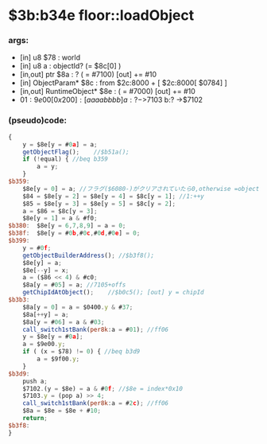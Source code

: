 ﻿
# $3b:b34e floor::loadObject


### args:
+	[in] u8 $78 : world
+	[in] u8 a : objectId? (= $8c[0] )
+	[in,out] ptr $8a : ? ( = #7100) [out] += #10
+	[in] ObjectParam* $8c : from $2c:8000 + [ $2c:8000[ $0784] ]
+	[in,out] RuntimeObject* $8e : ( = #7000) [out] += #10
+	$01:9e00[0x200] : [aaaabbbb] a:? ->$7103 b:? ->$7102

### (pseudo)code:
```js
{
	y = $8e[y = #0a] = a;
	getObjectFlag();	//$b51a();
	if (!equal) { //beq b359
		a = y;
	}
$b359:
	$8e[y = 0] = a; //フラグ($6080-)がクリアされていたら0,otherwise =objectid
	$84 = $8e[y = 2] = $8e[y = 4] = $8c[y = 1]; //1:++y
	$85 = $8e[y = 3] = $8e[y = 5] = $8c[y = 2];
	a = $86 = $8c[y = 3];
	$8e[y = 1] = a & #f0;
$b380:	$8e[y = 6,7,8,9] = a = 0;
$b38f:	$8e[y = #0b,#0c,#0d,#0e] = 0;
$b399:
	y = #0f;
	getObjectBuilderAddress(); //$b3f8();
	$8e[y] = a;
	$8e[--y] = x;
	a = ($86 << 4) & #c0;
	$8a[y = #05] = a; //7105+offs
	getChipIdAtObject();	//$b0c5(); [out] y = chipId
$b3b3:
	$8a[y = 0] = a = $0400.y & #37;
	$8a[++y] = a;
	$8a[y = #06] = a & #03;
	call_switch1stBank(per8k:a = #01); //ff06
	y = $8e[y = #0a];
	a = $9e00.y;
	if ( (x = $78) != 0) { //beq b3d9
		a = $9f00.y;
	}
$b3d9:
	push a;
	$7102.(y = $8e) = a & #0f; //$8e = index*0x10
	$7103.y = (pop a) >> 4;
	call_switch1stBank(per8k:a = #2c); //ff06
	$8a = $8e = $8e + #10;
	return;
$b3f8:
}
```



